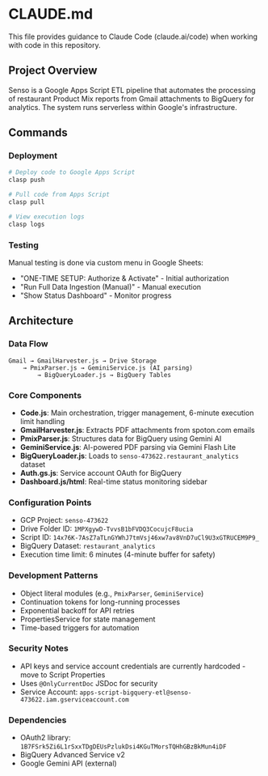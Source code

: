# CLAUDE.md

This file provides guidance to Claude Code (claude.ai/code) when working with code in this repository.

## Project Overview
Senso is a Google Apps Script ETL pipeline that automates the processing of restaurant Product Mix reports from Gmail attachments to BigQuery for analytics. The system runs serverless within Google's infrastructure.

## Commands

### Deployment
```bash
# Deploy code to Google Apps Script
clasp push

# Pull code from Apps Script
clasp pull

# View execution logs
clasp logs
```

### Testing
Manual testing is done via custom menu in Google Sheets:
- "ONE-TIME SETUP: Authorize & Activate" - Initial authorization
- "Run Full Data Ingestion (Manual)" - Manual execution
- "Show Status Dashboard" - Monitor progress

## Architecture

### Data Flow
```
Gmail → GmailHarvester.js → Drive Storage
    → PmixParser.js → GeminiService.js (AI parsing)
        → BigQueryLoader.js → BigQuery Tables
```

### Core Components
- **Code.js**: Main orchestration, trigger management, 6-minute execution limit handling
- **GmailHarvester.js**: Extracts PDF attachments from spoton.com emails
- **PmixParser.js**: Structures data for BigQuery using Gemini AI
- **GeminiService.js**: AI-powered PDF parsing via Gemini Flash Lite
- **BigQueryLoader.js**: Loads to `senso-473622.restaurant_analytics` dataset
- **Auth.gs.js**: Service account OAuth for BigQuery
- **Dashboard.js/html**: Real-time status monitoring sidebar

### Configuration Points
- GCP Project: `senso-473622`
- Drive Folder ID: `1MPXgywD-TvvsB1bFVDQ3CocujcF8ucia`
- Script ID: `14x76K-7AsZ7aTLnGYWhJ7tmVsj46xw7av8VnD7uCl9U3xGTRUCEM9P9_`
- BigQuery Dataset: `restaurant_analytics`
- Execution time limit: 6 minutes (4-minute buffer for safety)

### Development Patterns
- Object literal modules (e.g., `PmixParser`, `GeminiService`)
- Continuation tokens for long-running processes
- Exponential backoff for API retries
- PropertiesService for state management
- Time-based triggers for automation

### Security Notes
- API keys and service account credentials are currently hardcoded - move to Script Properties
- Uses `@OnlyCurrentDoc` JSDoc for security
- Service Account: `apps-script-bigquery-etl@senso-473622.iam.gserviceaccount.com`

### Dependencies
- OAuth2 library: `1B7FSrk5Zi6L1rSxxTDgDEUsPzlukDsi4KGuTMorsTQHhGBzBkMun4iDF`
- BigQuery Advanced Service v2
- Google Gemini API (external)